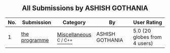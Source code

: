 ﻿<div align="center">

## All Submissions by ASHISH GOTHANIA

</div>

No.  | Submission | Category | By   | User Rating
---- | ---------- | -------- | ---- | -----------
1 | [the programme<br />](https://github.com/Planet-Source-Code/ashish-gothania-the-programme__3-11680) | [Miscellaneous<br /><sup>C / C++</sup>](../ByCategory/miscellaneous__3-1.md) | ASHISH GOTHANIA | 5.0 (20 globes from 4 users)
